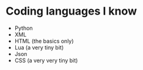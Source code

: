 # Coding languages I know
- Python
- XML
- HTML (the basics only)
- Lua (a very tiny bit)
- Json
- CSS (a very very tiny bit)
